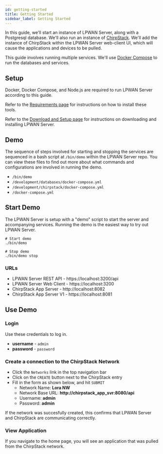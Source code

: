 ```yaml
---
id: getting-started
title: Getting Started
sidebar_label: Getting Started
---
```


In this guide, we'll start an instance of LPWAN Server, along with a Postgresql
database.  We'll also run an instance of [ChirpStack](https://www.chirpstack.io).
We'll add the instance of ChirpStack within the LPWAN Server web-client UI,
which will cause the applications and devices to be pulled.

This guide involves running multiple services.  We'll use
[Docker Compose](https://docs.docker.com/compose/) to run the databases
and services.

## Setup

Docker, Docker Compose, and Node.js are required to run LPWAN Server
according to this guide.

Refer to the [Requirements page](install/requirements)
for instructions on how to install these tools.

Refer to the [Download and Setup page](/install/download)
for instructions on downloading and installing LPWAN Server.

## Demo

The sequence of steps involved for starting and stopping the services are sequenced
in a bash script at `/bin/demo` within the LPWAN Server repo.  You can view these
files to find out more about what commands and configurations are involved in
running the demo.

- `/bin/demo`
- `/development/databases/docker-compose.yml`
- `/development/chirpstack/docker-compose.yml`
- `/docker-compose.yml`

## Start Demo

The LPWAN Server is setup with a "demo" script to start the server and accompanying services.
Running the demo is the easiest way to try out LPWAN Server.

```
# Start demo
./bin/demo

# Stop demo
./bin/demo stop
```

### URLs

- LPWAN Server REST API - https://localhost:3200/api
- LPWAN Server Web Client - https://localhost:3200
- ChirpStack App Server - http://localhost:8082
- ChirpStack App Server V1 - https://localhost:8081

## Use Demo

### Login

Use these credentials to log in.

- **username** - `admin`
- **password** - `password`

### Create a connection to the ChirpStack Network

* Click the `Networks` link in the top navigation bar
* Click on the `CREATE` button next to the ChirpStack entry
* Fill in the form as shown below, and hit `SUBMIT`
  - Network Name: **Lora NW**
  - Network Base URL: **http://chirpstack_app_svr:8080/api**
  - Username: **admin**
  - Password: **admin**

If the network was succesfully created, this confirms that LPWAN Server and ChirpStack are communicating correctly.

### View Application

If you navigate to the home page, you will see an application that was pulled from the ChirpStack network.

